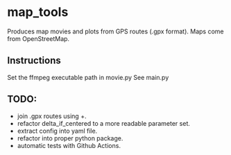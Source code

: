# map_tools
Produces map movies and plots from GPS routes (.gpx format). Maps come from OpenStreetMap.

## Instructions
Set the ffmpeg executable path in movie.py
See main.py

## TODO:
- join .gpx routes using +.
- refactor delta_if_centered to a more readable parameter set.
- extract config into yaml file.
- refactor into proper python package.
- automatic tests with Github Actions.